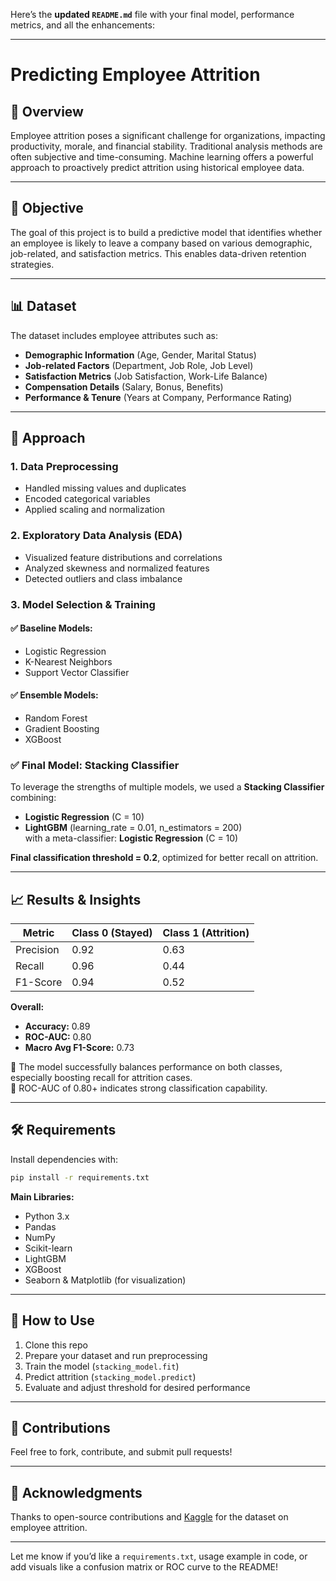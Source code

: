 Here’s the **updated `README.md`** file with your final model, performance metrics, and all the enhancements:

---

# Predicting Employee Attrition

## 📌 Overview
Employee attrition poses a significant challenge for organizations, impacting productivity, morale, and financial stability. Traditional analysis methods are often subjective and time-consuming. Machine learning offers a powerful approach to proactively predict attrition using historical employee data.

---

## 🎯 Objective
The goal of this project is to build a predictive model that identifies whether an employee is likely to leave a company based on various demographic, job-related, and satisfaction metrics. This enables data-driven retention strategies.

---

## 📊 Dataset
The dataset includes employee attributes such as:
- **Demographic Information** (Age, Gender, Marital Status)
- **Job-related Factors** (Department, Job Role, Job Level)
- **Satisfaction Metrics** (Job Satisfaction, Work-Life Balance)
- **Compensation Details** (Salary, Bonus, Benefits)
- **Performance & Tenure** (Years at Company, Performance Rating)

---

## 🧠 Approach

### 1. **Data Preprocessing**
- Handled missing values and duplicates  
- Encoded categorical variables  
- Applied scaling and normalization  

### 2. **Exploratory Data Analysis (EDA)**
- Visualized feature distributions and correlations  
- Analyzed skewness and normalized features  
- Detected outliers and class imbalance  

### 3. **Model Selection & Training**

#### ✅ Baseline Models:
- Logistic Regression  
- K-Nearest Neighbors  
- Support Vector Classifier  

#### ✅ Ensemble Models:
- Random Forest  
- Gradient Boosting  
- XGBoost  

### ✅ Final Model: **Stacking Classifier**
To leverage the strengths of multiple models, we used a **Stacking Classifier** combining:
- **Logistic Regression** (C = 10)  
- **LightGBM** (learning_rate = 0.01, n_estimators = 200)  
with a meta-classifier: **Logistic Regression** (C = 10)

**Final classification threshold = 0.2**, optimized for better recall on attrition.

---

## 📈 Results & Insights

| Metric          | Class 0 (Stayed) | Class 1 (Attrition) |
|-----------------|------------------|----------------------|
| Precision       | 0.92             | 0.63                 |
| Recall          | 0.96             | 0.44                 |
| F1-Score        | 0.94             | 0.52                 |

**Overall:**
- **Accuracy:** 0.89  
- **ROC-AUC:** 0.80  
- **Macro Avg F1-Score:** 0.73  

🔹 The model successfully balances performance on both classes, especially boosting recall for attrition cases.  
🔹 ROC-AUC of 0.80+ indicates strong classification capability.

---

## 🛠 Requirements

Install dependencies with:

```bash
pip install -r requirements.txt
```

**Main Libraries:**
- Python 3.x  
- Pandas  
- NumPy  
- Scikit-learn  
- LightGBM  
- XGBoost  
- Seaborn & Matplotlib (for visualization)

---

## 🚀 How to Use
1. Clone this repo  
2. Prepare your dataset and run preprocessing  
3. Train the model (`stacking_model.fit`)  
4. Predict attrition (`stacking_model.predict`)  
5. Evaluate and adjust threshold for desired performance  

---

## 🤝 Contributions
Feel free to fork, contribute, and submit pull requests!

---

## 🙏 Acknowledgments
Thanks to open-source contributions and [Kaggle](https://www.kaggle.com) for the dataset on employee attrition.

---

Let me know if you’d like a `requirements.txt`, usage example in code, or add visuals like a confusion matrix or ROC curve to the README!
